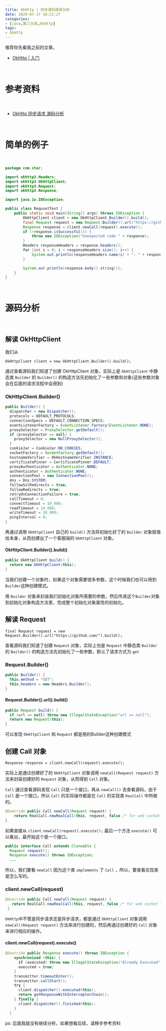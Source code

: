 ```yaml
---
title: OkHttp | 同步源码简易分析
date: 2020-07-17 16:21:27
categories:
- [java,第三方库,OkHttp]
tags:
- OkHttp
---
```

推荐你先看我之前的文章。

- [OkHttp | 入门](https://benpaodewoniu.github.io/2020/07/16/java5/)

<!-- more -->

<br/>

# 参考资料

<br/>

- [OkHttp 同步请求 源码分析](https://www.jianshu.com/p/be34053324a1)

<br/>

# 简单的例子

<br/>

```java
package com.star;

import okhttp3.Headers;
import okhttp3.OkHttpClient;
import okhttp3.Request;
import okhttp3.Response;

import java.io.IOException;

public class RequsetTest {
    public static void main(String[] args) throws IOException {
        OkHttpClient client = new OkHttpClient.Builder().build();
        final Request request = new Request.Builder().url("https://github.com/").build();
        Response response = client.newCall(request).execute();
        if (!response.isSuccessful()) {
            throw new IOException("Unexpected code " + response);
        }
        Headers responseHeaders = response.headers();
        for (int i = 0; i < responseHeaders.size(); i++) {
            System.out.println(responseHeaders.name(i) + ": " + responseHeaders.value(i));
        }

        System.out.println(response.body().string());
    }
}
```

<br/>

# 源码分析

<br/>

## 解读 OkHttpClient

我们从

	OkHttpClient client = new OkHttpClient.Builder().build();

通过查看源码我们知道了创建 OkHttpClient 对象，实际上是 `OkHttpClient` 中静态类 `Builder` 的 `Builder()` 的构造方法先初始化了一些参数和对象(这些参数对象会在后面的请求流程中会用到)

### OkHttpClient.Builder()

```java
public Builder() {
  dispatcher = new Dispatcher();
  protocols = DEFAULT_PROTOCOLS;
  connectionSpecs = DEFAULT_CONNECTION_SPECS;
  eventListenerFactory = EventListener.factory(EventListener.NONE);
  proxySelector = ProxySelector.getDefault();
  if (proxySelector == null) {
    proxySelector = new NullProxySelector();
  }
  cookieJar = CookieJar.NO_COOKIES;
  socketFactory = SocketFactory.getDefault();
  hostnameVerifier = OkHostnameVerifier.INSTANCE;
  certificatePinner = CertificatePinner.DEFAULT;
  proxyAuthenticator = Authenticator.NONE;
  authenticator = Authenticator.NONE;
  connectionPool = new ConnectionPool();
  dns = Dns.SYSTEM;
  followSslRedirects = true;
  followRedirects = true;
  retryOnConnectionFailure = true;
  callTimeout = 0;
  connectTimeout = 10_000;
  readTimeout = 10_000;
  writeTimeout = 10_000;
  pingInterval = 0;
}
```

再通过调用 `OkHttpClient` 自己的 `build()` 方法将初始化好了的 `Builder` 对象赋值给本身，从而创建出了一个客服端的 `OkHttpClient` 对象。

#### OkHttpClient.Builder().build()

```java
public OkHttpClient build() {
  return new OkHttpClient(this);
}
```

当我们创建一个对象时，如果这个对象需要很多参数，这个时候我们也可以用到`Builder`这种创建模式。

用 `Builder` 对象来封装我们初始化对象所需要的参数，然后传递这个`Builder`对象到初始化对象构造方法里，完成整个初始化对象属性的初始化。

## 解读 Request

	final Request request = new Request.Builder().url("https://github.com/").build();

查看源码我们知道了创建 `Request` 对象，实际上也是 `Request` 中静态类 `Builder` 的 `Builder()` 的构造方法先初始化了一些参数，默认了请求方式为 `get`

### Request.Builder()

```java
public Builder() {
  this.method = "GET";
  this.headers = new Headers.Builder();
}
```

#### Request.Builder().url().build()

```java
public Request build() {
  if (url == null) throw new IllegalStateException("url == null");
  return new Request(this);
}
```

可以发现 `OkHttpClient` 和 `Request` 都是用的Builder这种创建模式

## 创建 Call 对象

	Response response = client.newCall(request).execute();

实际上是通过创建好了的 `OkHttpClient` 对象调用 `newCall(Request request)` 方法来封装创建好的 `Request` 对象，从而得到 `Call` 对象。

`Call` 通过查看源码发现 `Call` 只是一个接口，再从 `newCall()` 去查看源码，由于 `Call` 是一个接口，所以 `Call` 的实际操作都是在 `Call` 的实现类 `RealCall` 中所做的。

```java
@Override public Call newCall(Request request) {
	return RealCall.newRealCall(this, request, false /* for web socket */);
}
```

如果直接从 `client.newCall(request).execute();` 最后一个方法 `execute()` 可以看出，最开始这个是一个接口。

```java
public interface Call extends Cloneable {
  Request request();
  Response execute() throws IOException;
  ...
```

所以，我们要看 `newCall` 因为这个类 `implements` 了 `Call` ，所以，要查看实现类是怎么写的。

### client.newCall(request)

```java
@Override public Call newCall(Request request) {
   return RealCall.newRealCall(this, request, false /* for web socket */);
 }
 ```

`OkHttp`中不管是同步请求还是异步请求，都是通过 `OkHttpClient` 对象调用 `newCall(Request request)` 方法来进行创建的，然后再通过创建好的 `Call` 对象来进行相应的操作。

#### client.newCall(request).execute()

```java
@Override public Response execute() throws IOException {
    synchronized (this) {
      if (executed) throw new IllegalStateException("Already Executed");
      executed = true;
    }
    transmitter.timeoutEnter();
    transmitter.callStart();
    try {
      client.dispatcher().executed(this);
      return getResponseWithInterceptorChain();
    } finally {
      client.dispatcher().finished(this);
    }
  }
```


ps: 后面我就没有继续分析，如果想看后续，请移步参考资料
